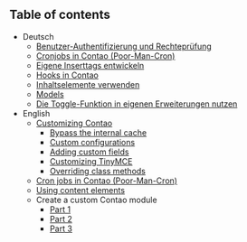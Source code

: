 ## Table of contents

* Deutsch
    * [Benutzer-Authentifizierung und Rechteprüfung](de/Benutzer-Authentifizierung-und-Rechtepruefung.md)
    * [Cronjobs in Contao (Poor-Man-Cron)](de/Cronjobs-in-Contao.md)
    * [Eigene Inserttags entwickeln](de/Eigene-Inserttags.md)
    * [Hooks in Contao](de/Hooks-in-Contao.md)
    * [Inhaltselemente verwenden](de/Inhaltselemente-verwenden.md)
    * [Models](de/Models.md)
    * [Die Toggle-Funktion in eigenen Erweiterungen nutzen](de/Toggle-Funktion-in-eigenen-Erweiterungen.md)
* English
    * [Customizing Contao](en/customizing-contao/README.md)
        * [Bypass the internal cache](en/customizing-contao/bypass-the-internal-cache.md)
        * [Custom configurations](en/customizing-contao/custom-configurations.md)
        * [Adding custom fields](en/customizing-contao/adding-custom-fields.md)
        * [Customizing TinyMCE](en/customizing-contao/customizing-tinymce.md)
        * [Overriding class methods](en/customizing-contao/overriding-class-methods.md)
    * [Cron jobs in Contao (Poor-Man-Cron)](en/Cron-jobs-in-Contao.md)
    * [Using content elements](en/Using-Content-Elements.md)
    * Create a custom Contao module
        * [Part 1](en/custom-module/part1.md)
        * [Part 2](en/custom-module/part2.md)
        * [Part 3](en/custom-module/part3.md)
